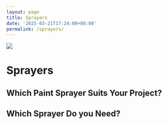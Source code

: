```yaml
---
layout: page
title: Sprayers
date: '2025-03-21T17:24:00+00:00'
permalink: /sprayers/
---
```


![](/assets/img//)
# Sprayers
## Which Paint Sprayer Suits Your Project?
## Which Sprayer Do you Need?